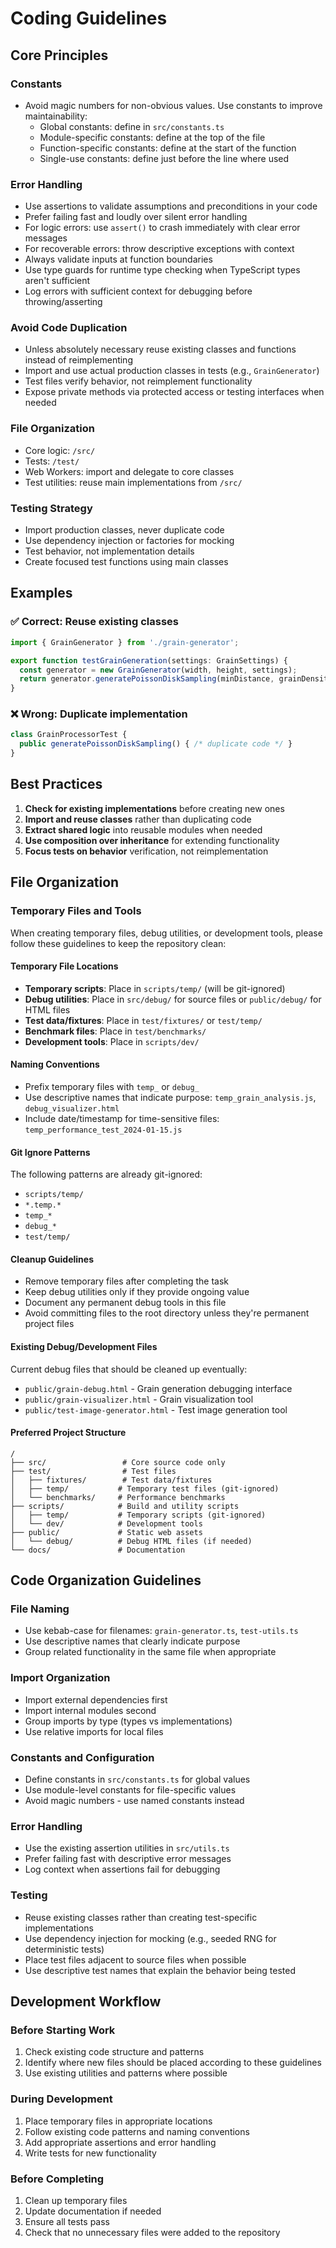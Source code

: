 # Coding Guidelines

## Core Principles

### Constants
- Avoid magic numbers for non-obvious values. Use constants to improve maintainability:
  - Global constants: define in `src/constants.ts`
  - Module-specific constants: define at the top of the file
  - Function-specific constants: define at the start of the function
  - Single-use constants: define just before the line where used

### Error Handling
- Use assertions to validate assumptions and preconditions in your code
- Prefer failing fast and loudly over silent error handling
- For logic errors: use `assert()` to crash immediately with clear error messages
- For recoverable errors: throw descriptive exceptions with context
- Always validate inputs at function boundaries
- Use type guards for runtime type checking when TypeScript types aren't sufficient
- Log errors with sufficient context for debugging before throwing/asserting

### Avoid Code Duplication
- Unless absolutely necessary reuse existing classes and functions instead of reimplementing
- Import and use actual production classes in tests (e.g., `GrainGenerator`)
- Test files verify behavior, not reimplement functionality
- Expose private methods via protected access or testing interfaces when needed

### File Organization
- Core logic: `/src/`
- Tests: `/test/`
- Web Workers: import and delegate to core classes
- Test utilities: reuse main implementations from `/src/`

### Testing Strategy
- Import production classes, never duplicate code
- Use dependency injection or factories for mocking
- Test behavior, not implementation details
- Create focused test functions using main classes

## Examples

### ✅ Correct: Reuse existing classes
```typescript
import { GrainGenerator } from './grain-generator';

export function testGrainGeneration(settings: GrainSettings) {
  const generator = new GrainGenerator(width, height, settings);
  return generator.generatePoissonDiskSampling(minDistance, grainDensity);
}
```

### ❌ Wrong: Duplicate implementation
```typescript
class GrainProcessorTest {
  public generatePoissonDiskSampling() { /* duplicate code */ }
}
```

## Best Practices

1. **Check for existing implementations** before creating new ones
2. **Import and reuse classes** rather than duplicating code
3. **Extract shared logic** into reusable modules when needed
4. **Use composition over inheritance** for extending functionality
5. **Focus tests on behavior** verification, not reimplementation

## File Organization

### Temporary Files and Tools
When creating temporary files, debug utilities, or development tools, please follow these guidelines to keep the repository clean:

#### Temporary File Locations
- **Temporary scripts**: Place in `scripts/temp/` (will be git-ignored)
- **Debug utilities**: Place in `src/debug/` for source files or `public/debug/` for HTML files
- **Test data/fixtures**: Place in `test/fixtures/` or `test/temp/`
- **Benchmark files**: Place in `test/benchmarks/` 
- **Development tools**: Place in `scripts/dev/`

#### Naming Conventions
- Prefix temporary files with `temp_` or `debug_`
- Use descriptive names that indicate purpose: `temp_grain_analysis.js`, `debug_visualizer.html`
- Include date/timestamp for time-sensitive files: `temp_performance_test_2024-01-15.js`

#### Git Ignore Patterns
The following patterns are already git-ignored:
- `scripts/temp/`
- `*.temp.*`
- `temp_*`
- `debug_*`
- `test/temp/`

#### Cleanup Guidelines
- Remove temporary files after completing the task
- Keep debug utilities only if they provide ongoing value
- Document any permanent debug tools in this file
- Avoid committing files to the root directory unless they're permanent project files

#### Existing Debug/Development Files
Current debug files that should be cleaned up eventually:
- `public/grain-debug.html` - Grain generation debugging interface
- `public/grain-visualizer.html` - Grain visualization tool  
- `public/test-image-generator.html` - Test image generation tool

#### Preferred Project Structure
```
/
├── src/                 # Core source code only
├── test/                # Test files
│   ├── fixtures/        # Test data/fixtures
│   ├── temp/           # Temporary test files (git-ignored)
│   └── benchmarks/     # Performance benchmarks
├── scripts/            # Build and utility scripts
│   ├── temp/           # Temporary scripts (git-ignored)
│   └── dev/            # Development tools
├── public/             # Static web assets
│   └── debug/          # Debug HTML files (if needed)
└── docs/               # Documentation
```

## Code Organization Guidelines

### File Naming
- Use kebab-case for filenames: `grain-generator.ts`, `test-utils.ts`
- Use descriptive names that clearly indicate purpose
- Group related functionality in the same file when appropriate

### Import Organization
- Import external dependencies first
- Import internal modules second
- Group imports by type (types vs implementations)
- Use relative imports for local files

### Constants and Configuration
- Define constants in `src/constants.ts` for global values
- Use module-level constants for file-specific values
- Avoid magic numbers - use named constants instead

### Error Handling
- Use the existing assertion utilities in `src/utils.ts`
- Prefer failing fast with descriptive error messages
- Log context when assertions fail for debugging

### Testing
- Reuse existing classes rather than creating test-specific implementations
- Use dependency injection for mocking (e.g., seeded RNG for deterministic tests)
- Place test files adjacent to source files when possible
- Use descriptive test names that explain the behavior being tested

## Development Workflow

### Before Starting Work
1. Check existing code structure and patterns
2. Identify where new files should be placed according to these guidelines
3. Use existing utilities and patterns where possible

### During Development
1. Place temporary files in appropriate locations
2. Follow existing code patterns and naming conventions
3. Add appropriate assertions and error handling
4. Write tests for new functionality

### Before Completing
1. Clean up temporary files
2. Update documentation if needed
3. Ensure all tests pass
4. Check that no unnecessary files were added to the repository
